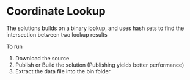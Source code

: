 # Coordinate Lookup

The solutions builds on a binary lookup, and uses hash sets to find the intersection between two lookup results

To run

1. Download the source
2. Publish or Build the solution (Publishing yields better performance)
3. Extract the data file into the bin folder
